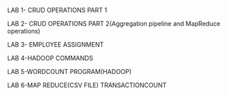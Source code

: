 LAB 1- CRUD OPERATIONS PART 1

LAB 2- CRUD OPERATIONS PART 2(Aggregation pipeline and MapReduce operations)

LAB 3- EMPLOYEE ASSIGNMENT

LAB 4-HADOOP COMMANDS

LAB 5-WORDCOUNT PROGRAM(HADOOP)

LAB 6-MAP REDUCE(CSV FILE) TRANSACTIONCOUNT
